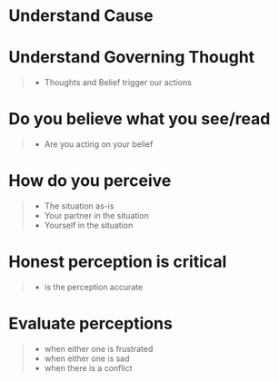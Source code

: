 # Understand Cause

# Understand Governing Thought 
> - Thoughts and Belief trigger our actions

# Do you believe what you see/read
> - Are you acting on your belief

# How do you perceive
> - The situation as-is
> - Your partner in the situation
> - Yourself in the situation

# Honest perception is critical
> - is the perception accurate

# Evaluate perceptions
> - when either one is frustrated
> - when either one is sad
> - when there is a conflict